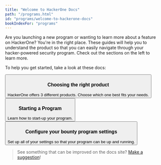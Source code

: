 ```yaml
---
title: "Welcome to HackerOne Docs"
path: "/programs.html"
id: "programs/welcome-to-hackerone-docs"
bookIndexFor: "programs"
---
```


Are you launching a new program or wanting to learn more about a feature on HackerOne? You're in the right place. These guides will help you to understand the product so that you can easily navigate through your hacker-powered security program. Check out the sections on the left to learn more.

To help you get started, take a look at these docs:

<button type="button" onclick="location.href='/programs/overview.html'"><h3>Choosing the right product</h3>HackerOne offers 3 different products. Choose which one best fits your needs.
</button><button type="button" onclick="location.href='/programs/program-start-up-guide.html'"><h3>Starting a Program</h3>Learn how to start-up your program.
</button><button type="button" onclick="location.href='/programs/start-h1-bounty.html'"><h3>Configure your bounty program settings</h3>Set up all of your settings so that your program can be up and running.
</button>

>See something that can be improved on the docs site? [Make a suggestion](/programs/edit-the-doc-site.html)!
